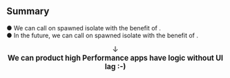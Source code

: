 <PageTitleHeader section="summary"/>

## Summary

● We can call <UniqueTechnicalTerm val="native C APIs"/> on spawned isolate with the benefit of <TechnicalTerm val="dart:ffi"/>.  
● In the future, we can call <UniqueTechnicalTerm val="platform-specific APIs"/> on spawned isolate with the benefit of <TechnicalTerm val="Isolate Platform Channels"/>.

<div align="center" style="font-size: larger">↓</div>

<div align="center" style="font-size: larger">
    <b>We can product high Performance apps have <UniqueTerm val="Expensive"/> <UniqueTerm val="Native"/> logic without UI lag :-) </b>
</div>
